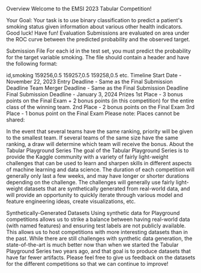 Overview
Welcome to the EMSI 2023 Tabular Competition!

Your Goal: Your task is to use binary classification to predict a patient's smoking status given information about various other health indicators. Good luck! Have fun!
Evaluation
Submissions are evaluated on area under the ROC curve between the predicted probability and the observed target.

Submission File
For each id in the test set, you must predict the probability for the target variable smoking. The file should contain a header and have the following format:

id,smoking
159256,0.5
159257,0.5
159258,0.5
etc.
Timeline
Start Date - November 22, 2023
Entry Deadline - Same as the Final Submission Deadline
Team Merger Deadline - Same as the Final Submission Deadline
Final Submission Deadline - January 3, 2024
Prizes
1st Place - 3 bonus points on the Final Exam + 2 bonus points (in this competition) for the entire class of the winning team.
2nd Place - 2 bonus points on the Final Exam
3rd Place - 1 bonus point on the Final Exam
Please note:
Places cannot be shared:

In the event that several teams have the same ranking, priority will be given to the smallest team.
If several teams of the same size have the same ranking, a draw will determine which team will receive the bonus.
About the Tabular Playground Series
The goal of the Tabular Playground Series is to provide the Kaggle community with a variety of fairly light-weight challenges that can be used to learn and sharpen skills in different aspects of machine learning and data science. The duration of each competition will generally only last a few weeks, and may have longer or shorter durations depending on the challenge. The challenges will generally use fairly light-weight datasets that are synthetically generated from real-world data, and will provide an opportunity to quickly iterate through various model and feature engineering ideas, create visualizations, etc.

Synthetically-Generated Datasets
Using synthetic data for Playground competitions allows us to strike a balance between having real-world data (with named features) and ensuring test labels are not publicly available. This allows us to host competitions with more interesting datasets than in the past. While there are still challenges with synthetic data generation, the state-of-the-art is much better now than when we started the Tabular Playground Series two years ago, and that goal is to produce datasets that have far fewer artifacts. Please feel free to give us feedback on the datasets for the different competitions so that we can continue to improve!
